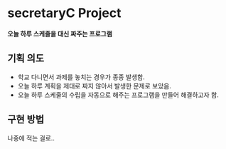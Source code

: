 # secretaryC Project
**오늘 하루 스케줄을 대신 짜주는 프로그램**
## 기획 의도
- 학교 다니면서 과제를 놓치는 경우가 종종 발생함.
- 오늘 하루 계획을 제대로 짜지 않아서 발생한 문제로 보았음.
- 오늘 하루 스케줄의 수립을 자동으로 해주는 프로그램을 만들어 해결하고자 함.
## 구현 방법
나중에 적는 걸로..
